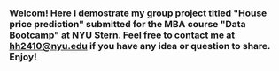 ### Welcom! Here I demostrate my group project titled "House price prediction" submitted for the MBA course "Data Bootcamp" at NYU Stern. Feel free to contact me at hh2410@nyu.edu if you have any idea or question to share. Enjoy!
